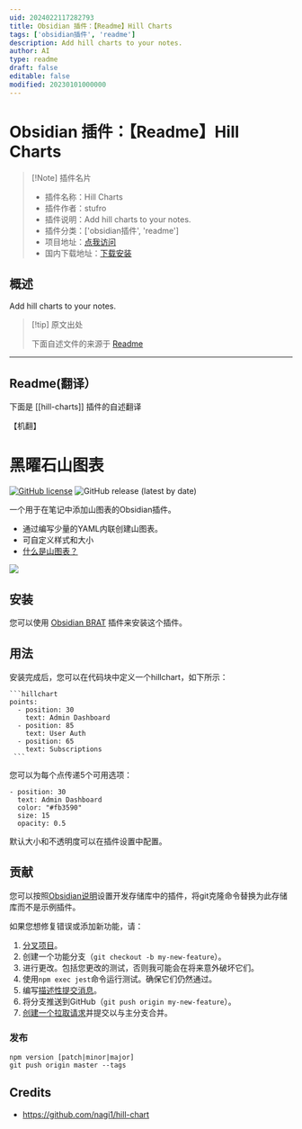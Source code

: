 ```yaml
---
uid: 2024022117282793
title: Obsidian 插件：【Readme】Hill Charts
tags: ['obsidian插件', 'readme']
description: Add hill charts to your notes.
author: AI
type: readme
draft: false
editable: false
modified: 20230101000000
---
```


# Obsidian 插件：【Readme】Hill Charts

> [!Note] 插件名片
> - 插件名称：Hill Charts
> - 插件作者：stufro
> - 插件说明：Add hill charts to your notes.
> - 插件分类：['obsidian插件', 'readme']
> - 项目地址：[点我访问](https://github.com/stufro/obsidian-hill-charts)
> - 国内下载地址：[下载安装](https://pkmer.cn/products/plugin/pluginMarket/?hill-charts)

## 概述

Add hill charts to your notes.



> [!tip] 原文出处
> 
>下面自述文件的来源于 [Readme](https://ghproxy.net/https://raw.githubusercontent.com/stufro/obsidian-hill-charts/master/README.md)
> 

---

## Readme(翻译）

下面是 [[hill-charts]] 插件的自述翻译

【机翻】
# 黑曜石山图表

[![GitHub license](https://img.shields.io/github/license/stufro/obsidian-hill-charts)](https://github.com/stufro/obsidian-hill-charts/blob/main/LICENSE.txt)
![GitHub release (latest by date)](https://img.shields.io/github/v/release/stufro/obsidian-hill-charts)

一个用于在笔记中添加山图表的Obsidian插件。

- 通过编写少量的YAML内联创建山图表。
- 可自定义样式和大小
- [什么是山图表？](https://www.hillchart.co/blog/hill-chart-guide/)

![](https://cdn.pkmer.cn/covers/hill-charts_2_0.png!pkmer)
## 安装
您可以使用 [Obsidian BRAT](https://github.com/TfTHacker/obsidian42-brat) 插件来安装这个插件。
## 用法
安装完成后，您可以在代码块中定义一个hillchart，如下所示：

```
```hillchart
points:
  - position: 30
    text: Admin Dashboard
  - position: 85
    text: User Auth
  - position: 65
    text: Subscriptions
 ```
```

您可以为每个点传递5个可用选项：
```
- position: 30
  text: Admin Dashboard
  color: "#fb3590"
  size: 15
  opacity: 0.5
```

默认大小和不透明度可以在插件设置中配置。
## 贡献
您可以按照[Obsidian说明](https://docs.obsidian.md/Plugins/Getting+started/Build+a+plugin)设置开发存储库中的插件，将git克隆命令替换为此存储库而不是示例插件。

如果您想修复错误或添加新功能，请：

1. [分叉项目](https://docs.github.com/en/pull-requests/collaborating-with-pull-requests/working-with-forks/about-forks)。
2. 创建一个功能分支（`git checkout -b my-new-feature`）。
3. 进行更改。包括您更改的测试，否则我可能会在将来意外破坏它们。
4. 使用`npm exec jest`命令运行测试。确保它们仍然通过。
5. 编写[描述性提交消息](https://tbaggery.com/2008/04/19/a-note-about-git-commit-messages.html)。
6. 将分支推送到GitHub（`git push origin my-new-feature`）。
7. [创建一个拉取请求](https://docs.github.com/en/pull-requests/collaborating-with-pull-requests/proposing-changes-to-your-work-with-pull-requests/creating-a-pull-request)并提交以与主分支合并。
### 发布
```
npm version [patch|minor|major]
git push origin master --tags
```
## Credits
- https://github.com/nagi1/hill-chart



